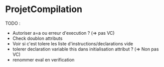 # ProjetCompilation
TODO :

 - Autoriser a=a ou erreur d'execution ? (=> pas VC)
 - Check doublon attributs
 - Voir si c'est tolere les liste d'instructions/declarations vide
 - tolerer declaration variable this dans initialisation attribut ? (=> Non pas VC)
 - renommer eval en verification

